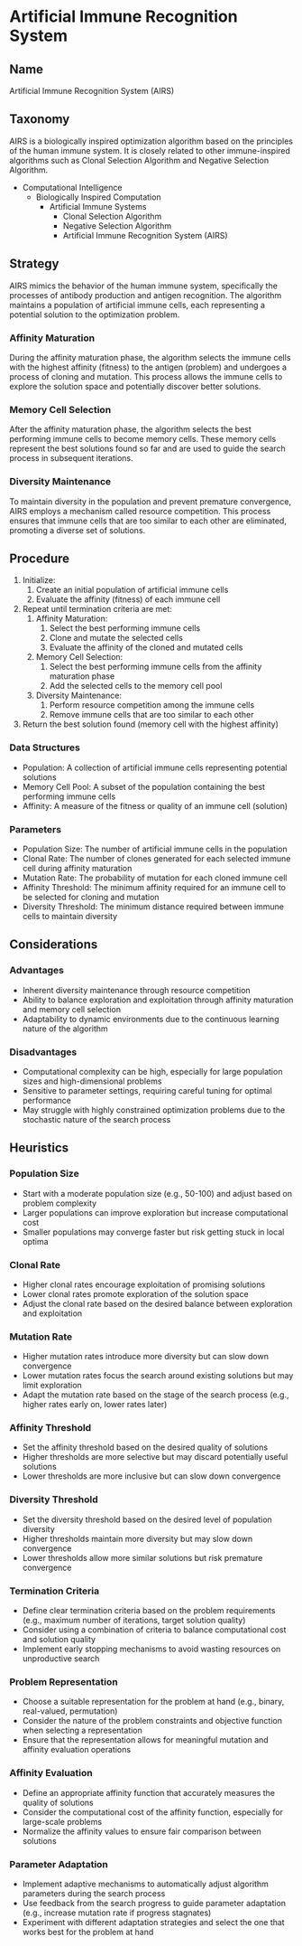 # Artificial Immune Recognition System

## Name

Artificial Immune Recognition System (AIRS)

## Taxonomy

AIRS is a biologically inspired optimization algorithm based on the principles of the human immune system. It is closely related to other immune-inspired algorithms such as Clonal Selection Algorithm and Negative Selection Algorithm.

- Computational Intelligence
  - Biologically Inspired Computation
    - Artificial Immune Systems
      - Clonal Selection Algorithm
      - Negative Selection Algorithm
      - Artificial Immune Recognition System (AIRS)

## Strategy

AIRS mimics the behavior of the human immune system, specifically the processes of antibody production and antigen recognition. The algorithm maintains a population of artificial immune cells, each representing a potential solution to the optimization problem.

### Affinity Maturation

During the affinity maturation phase, the algorithm selects the immune cells with the highest affinity (fitness) to the antigen (problem) and undergoes a process of cloning and mutation. This process allows the immune cells to explore the solution space and potentially discover better solutions.

### Memory Cell Selection

After the affinity maturation phase, the algorithm selects the best performing immune cells to become memory cells. These memory cells represent the best solutions found so far and are used to guide the search process in subsequent iterations.

### Diversity Maintenance

To maintain diversity in the population and prevent premature convergence, AIRS employs a mechanism called resource competition. This process ensures that immune cells that are too similar to each other are eliminated, promoting a diverse set of solutions.

## Procedure

1. Initialize:
   1. Create an initial population of artificial immune cells
   2. Evaluate the affinity (fitness) of each immune cell
2. Repeat until termination criteria are met:
   1. Affinity Maturation:
      1. Select the best performing immune cells
      2. Clone and mutate the selected cells
      3. Evaluate the affinity of the cloned and mutated cells
   2. Memory Cell Selection:
      1. Select the best performing immune cells from the affinity maturation phase
      2. Add the selected cells to the memory cell pool
   3. Diversity Maintenance:
      1. Perform resource competition among the immune cells
      2. Remove immune cells that are too similar to each other
3. Return the best solution found (memory cell with the highest affinity)

### Data Structures

- Population: A collection of artificial immune cells representing potential solutions
- Memory Cell Pool: A subset of the population containing the best performing immune cells
- Affinity: A measure of the fitness or quality of an immune cell (solution)

### Parameters

- Population Size: The number of artificial immune cells in the population
- Clonal Rate: The number of clones generated for each selected immune cell during affinity maturation
- Mutation Rate: The probability of mutation for each cloned immune cell
- Affinity Threshold: The minimum affinity required for an immune cell to be selected for cloning and mutation
- Diversity Threshold: The minimum distance required between immune cells to maintain diversity

## Considerations

### Advantages

- Inherent diversity maintenance through resource competition
- Ability to balance exploration and exploitation through affinity maturation and memory cell selection
- Adaptability to dynamic environments due to the continuous learning nature of the algorithm

### Disadvantages

- Computational complexity can be high, especially for large population sizes and high-dimensional problems
- Sensitive to parameter settings, requiring careful tuning for optimal performance
- May struggle with highly constrained optimization problems due to the stochastic nature of the search process

## Heuristics

### Population Size

- Start with a moderate population size (e.g., 50-100) and adjust based on problem complexity
- Larger populations can improve exploration but increase computational cost
- Smaller populations may converge faster but risk getting stuck in local optima

### Clonal Rate

- Higher clonal rates encourage exploitation of promising solutions
- Lower clonal rates promote exploration of the solution space
- Adjust the clonal rate based on the desired balance between exploration and exploitation

### Mutation Rate

- Higher mutation rates introduce more diversity but can slow down convergence
- Lower mutation rates focus the search around existing solutions but may limit exploration
- Adapt the mutation rate based on the stage of the search process (e.g., higher rates early on, lower rates later)

### Affinity Threshold

- Set the affinity threshold based on the desired quality of solutions
- Higher thresholds are more selective but may discard potentially useful solutions
- Lower thresholds are more inclusive but can slow down convergence

### Diversity Threshold

- Set the diversity threshold based on the desired level of population diversity
- Higher thresholds maintain more diversity but may slow down convergence
- Lower thresholds allow more similar solutions but risk premature convergence

### Termination Criteria

- Define clear termination criteria based on the problem requirements (e.g., maximum number of iterations, target solution quality)
- Consider using a combination of criteria to balance computational cost and solution quality
- Implement early stopping mechanisms to avoid wasting resources on unproductive search

### Problem Representation

- Choose a suitable representation for the problem at hand (e.g., binary, real-valued, permutation)
- Consider the nature of the problem constraints and objective function when selecting a representation
- Ensure that the representation allows for meaningful mutation and affinity evaluation operations

### Affinity Evaluation

- Define an appropriate affinity function that accurately measures the quality of solutions
- Consider the computational cost of the affinity function, especially for large-scale problems
- Normalize the affinity values to ensure fair comparison between solutions

### Parameter Adaptation

- Implement adaptive mechanisms to automatically adjust algorithm parameters during the search process
- Use feedback from the search progress to guide parameter adaptation (e.g., increase mutation rate if progress stagnates)
- Experiment with different adaptation strategies and select the one that works best for the problem at hand

